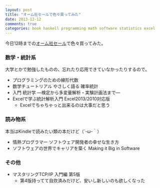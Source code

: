 ```yaml
---
layout: post
title: "オーム社セールで色々買ってみた"
date: 2013-12-12
comments: true
categories: book haskell programming math software statistics excel
---
```


今日12時までの[オーム社セール](http://estore.ohmsha.co.jp/titles)で色々買ってみた。

### 数学・統計系

大学とかで勉強したものの、忘れたり応用できていなかったりするので。

- プログラミングのための線形代数
- 数学チュートリアル やさしく語る 確率統計
- 入門 統計学 ―検定から多変量解析・実験計画法まで―
- Excelで学ぶ統計解析入門 Excel2013/2010対応版
  - Excelでちゃちゃっと出来るのは大事だと思う

### 読み物系

本当はKindleで読みたい類の本だけど（´-ω-｀）

- 情熱プログラマー ソフトウェア開発者の幸せな生き方
- ソフトウェアの世界でキャリアを築く Making it Big in Software

### その他
- マスタリングTCP/IP 入門編 第5版
  - 第4版持ってて自炊済みだけど、安いし新しいのも欲しくなった
